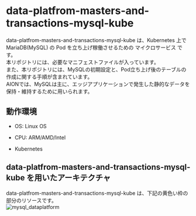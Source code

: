 # data-platfrom-masters-and-transactions-mysql-kube
data-platfrom-masters-and-transactions-mysql-kube は、Kubernetes 上で MariaDB(MySQL) の Pod を立ち上げ稼働させるための マイクロサービス です。    
本リポジトリには、必要なマニフェストファイルが入っています。  
また、本リポジトリには、MySQLの初期設定と、Pod立ち上げ後のテーブルの作成に関する手順が含まれています。  
AIONでは、MySQLは主に、エッジアプリケーションで発生した静的なデータを保持・維持するために用いられます。  

## 動作環境

* OS: Linux OS  

* CPU: ARM/AMD/Intel  

* Kubernetes  


## data-platfrom-masters-and-transactions-mysql-kube を用いたアーキテクチャ  
data-platfrom-masters-and-transactions-mysql-kube は、下記の黄色い枠の部分のリソースです。  
![mysql_dataplatform](docs/dataplatform-masters-and-transactions_architecture.drawio.png)  


